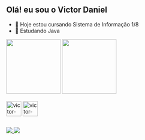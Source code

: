 ## Olá! eu sou o Victor Daniel


- 🔭 Hoje estou cursando Sistema de Informação 1/8
- 🌱 Estudando Java

<div>
 <img height="145em" src="https://github-readme-stats.vercel.app/api?username=victordn620&show_icons=true&theme=dark&include_all_commits=true&count_private=true"/>
<img height="145em" src="https://github-readme-stats.vercel.app/api/top-langs/?username=victordn620&layout=compact&langs_count=6&theme=dark"/>
</div>

<div style="display inline_block"><br>
  <img align="center" alt="victor-Java" heigt="30px" width="40px" src="https://cdn.jsdelivr.net/gh/devicons/devicon@latest/icons/java/java-original-wordmark.svg" />
  <img align="center" alt="victor-TypeScript" heigt="30px" width="40px"  src="https://cdn.jsdelivr.net/gh/devicons/devicon@latest/icons/typescript/typescript-original.svg" />
</div>

## 
<div>
  <a href="https://www.linkedin.com/in/victor-daneil-bezerra-da-silva-a1a956323/" target="_blank">
    <img src="https://img.shields.io/badge/LinkedIn-0077B5?style=for-the-badge&logo=linkedin&logoColor=white"/>
  </a>
  <a href="mailto:victordaneibezerradasilva@gmail.com" target="_blank">
    <img src="https://img.shields.io/badge/Email-D14836?style=for-the-badge&logo=gmail&logoColor=white"/>
  </a>
</div>
